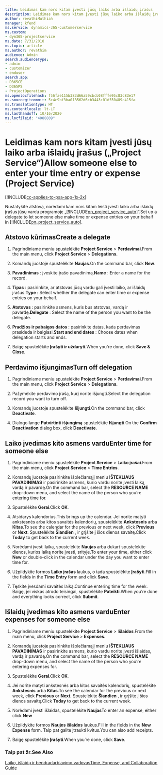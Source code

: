 ```yaml
---
title: Leidimas kam nors kitam įvesti jūsų laiko arba išlaidų įrašus
description: Leidimas kam nors kitam įvesti jūsų laiko arba išlaidų įrašus „Project Service“
author: revathiMuthiah
manager: kfend
ms.service: dynamics-365-customerservice
ms.custom:
- dyn365-projectservice
ms.date: 7/31/2018
ms.topic: article
ms.author: revathim
audience: Admin
search.audienceType:
- admin
- customizer
- enduser
search.app:
- D365CE
- D365PS
- ProjectOperations
ms.openlocfilehash: f56fae115b383d66a59cbcb08fffe95c83c83e17
ms.sourcegitcommit: 5c4c9bf3ba018562d6cb3443c01d550489c415fa
ms.translationtype: HT
ms.contentlocale: lt-LT
ms.lasthandoff: 10/16/2020
ms.locfileid: "4080809"
---
```

# <a name="allow-someone-else-to-enter-your-time-entry-or-expense-project-service"></a><span data-ttu-id="c88de-103">Leidimas kam nors kitam įvesti jūsų laiko arba išlaidų įrašus („Project Service“)</span><span class="sxs-lookup"><span data-stu-id="c88de-103">Allow someone else to enter your time entry or expense (Project Service)</span></span>

[!INCLUDE[cc-applies-to-psa-app-1x-2x](../includes/cc-applies-to-psa-app-1x-2x.md)]

<span data-ttu-id="c88de-104">Nustatykite atstovą, norėdami kam nors kitam leisti įvesti laiko arba išlaidų įrašus jūsų vardu programoje „[!INCLUDE[pn_project_service_auto](../includes/pn-project-service-auto.md)]“.</span><span class="sxs-lookup"><span data-stu-id="c88de-104">Set up a delegate to let someone else make time or expense entries on your behalf in [!INCLUDE[pn_project_service_auto](../includes/pn-project-service-auto.md)].</span></span>  
  
## <a name="create-a-delegate"></a><span data-ttu-id="c88de-105">Atstovo kūrimas</span><span class="sxs-lookup"><span data-stu-id="c88de-105">Create a delegate</span></span>  
  
1.  <span data-ttu-id="c88de-106">Pagrindiniame meniu spustelėkite **Project Service** > **Perdavimai**.</span><span class="sxs-lookup"><span data-stu-id="c88de-106">From the main menu, click **Project Service** > **Delegations**.</span></span>  
  
2.  <span data-ttu-id="c88de-107">Komandų juostoje spustelėkite **Naujas**.</span><span class="sxs-lookup"><span data-stu-id="c88de-107">On the command bar, click **New**.</span></span>  
  
3. <span data-ttu-id="c88de-108">**Pavadinimas** : įveskite įrašo pavadinimą.</span><span class="sxs-lookup"><span data-stu-id="c88de-108">**Name** : Enter a name for the record.</span></span>  
  
4. <span data-ttu-id="c88de-109">**Tipas** : pasirinkite, ar atstovas jūsų vardu gali įvesti laiko, ar išlaidų įrašus.</span><span class="sxs-lookup"><span data-stu-id="c88de-109">**Type** : Select whether the delegate can enter time or expense entries on your behalf.</span></span>  
  
5. <span data-ttu-id="c88de-110">**Atstovas** : pasirinkite asmens, kuris bus atstovas, vardą ir pavardę.</span><span class="sxs-lookup"><span data-stu-id="c88de-110">**Delegate** : Select the name of the person you want to be the delegate.</span></span>  
  
6. <span data-ttu-id="c88de-111">**Pradžios ir pabaigos datos** : pasirinkite datas, kada perdavimas prasideda ir baigiasi.</span><span class="sxs-lookup"><span data-stu-id="c88de-111">**Start and end dates** : Choose dates when delegation starts and ends.</span></span>  
  
7.  <span data-ttu-id="c88de-112">Baigę spustelėkite **Įrašyti ir uždaryti**.</span><span class="sxs-lookup"><span data-stu-id="c88de-112">When you're done, click **Save & Close**.</span></span>  
  
## <a name="turn-off-delegation"></a><span data-ttu-id="c88de-113">Perdavimo išjungimas</span><span class="sxs-lookup"><span data-stu-id="c88de-113">Turn off delegation</span></span>  
  
1.  <span data-ttu-id="c88de-114">Pagrindiniame meniu spustelėkite **Project Service** > **Perdavimai**.</span><span class="sxs-lookup"><span data-stu-id="c88de-114">From the main menu, click **Project Service** > **Delegations**.</span></span>  
  
2.  <span data-ttu-id="c88de-115">Pažymėkite perdavimo įrašą, kurį norite išjungti.</span><span class="sxs-lookup"><span data-stu-id="c88de-115">Select the delegation record you want to turn off.</span></span>  
  
3.  <span data-ttu-id="c88de-116">Komandų juostoje spustelėkite **Išjungti**.</span><span class="sxs-lookup"><span data-stu-id="c88de-116">On the command bar, click **Deactivate**.</span></span>  
  
4.  <span data-ttu-id="c88de-117">Dialogo lange **Patvirtinti išjungimą** spustelėkite **Išjungti**.</span><span class="sxs-lookup"><span data-stu-id="c88de-117">On the **Confirm Deactivation** dialog box, click **Deactivate**.</span></span>  
  
## <a name="enter-time-for-someone-else"></a><span data-ttu-id="c88de-118">Laiko įvedimas kito asmens vardu</span><span class="sxs-lookup"><span data-stu-id="c88de-118">Enter time for someone else</span></span>  
  
1.  <span data-ttu-id="c88de-119">Pagrindiniame meniu spustelėkite **Project Service** > **Laiko įrašai**.</span><span class="sxs-lookup"><span data-stu-id="c88de-119">From the main menu, click **Project Service** > **Time Entries**.</span></span>  
  
2.  <span data-ttu-id="c88de-120">Komandų juostoje pasirinkite išplečiamąjį meniu **IŠTEKLIAUS PAVADINIMAS** ir pasirinkite asmens, kurio vardu norite įvesti laiką, vardą ir pavardę.</span><span class="sxs-lookup"><span data-stu-id="c88de-120">On the command bar, select the **RESOURCE NAME** drop-down menu, and select the name of the person who you’re entering time for.</span></span>  
  
3.  <span data-ttu-id="c88de-121">Spustelėkite **Gerai**.</span><span class="sxs-lookup"><span data-stu-id="c88de-121">Click **OK**.</span></span>  
  
4.  <span data-ttu-id="c88de-122">Atsidarys kalendorius.</span><span class="sxs-lookup"><span data-stu-id="c88de-122">This brings up the calendar.</span></span> <span data-ttu-id="c88de-123">Jei norite matyti ankstesnės arba kitos savaitės kalendorių, spustelėkite **Ankstesnis** arba **Kitas**.</span><span class="sxs-lookup"><span data-stu-id="c88de-123">To see the calendar for the previous or next week, click **Previous** or **Next**.</span></span> <span data-ttu-id="c88de-124">Spustelėkite **Šiandien** , ir grįšite į šios dienos savaitę.</span><span class="sxs-lookup"><span data-stu-id="c88de-124">Click **Today** to get back to the current week.</span></span>  
  
5.  <span data-ttu-id="c88de-125">Norėdami įvesti laiką, spustelėkite **Naujas** arba dukart spustelėkite dienos, kurios laiką norite įvesti, srityje.</span><span class="sxs-lookup"><span data-stu-id="c88de-125">To enter your time, either click **New** or double-click in the calendar under the day you want to enter time for.</span></span>  
  
6.  <span data-ttu-id="c88de-126">Užpildykite formos **Laiko įrašas** laukus, o tada spustelėkite **Įrašyti**.</span><span class="sxs-lookup"><span data-stu-id="c88de-126">Fill in the fields in the **Time Entry** form and click **Save**.</span></span>  
  
7.  <span data-ttu-id="c88de-127">Tęskite įvesdami savaitės laiką.</span><span class="sxs-lookup"><span data-stu-id="c88de-127">Continue entering time for the week.</span></span> <span data-ttu-id="c88de-128">Baigę, jei viskas atrodo teisingai, spustelėkite **Pateikti**.</span><span class="sxs-lookup"><span data-stu-id="c88de-128">When you’re done and everything looks correct, click **Submit**.</span></span>  
  
## <a name="enter-expenses-for-someone-else"></a><span data-ttu-id="c88de-129">Išlaidų įvedimas kito asmens vardu</span><span class="sxs-lookup"><span data-stu-id="c88de-129">Enter expenses for someone else</span></span>  
  
1.  <span data-ttu-id="c88de-130">Pagrindiniame meniu spustelėkite **Project Service** > **Išlaidos**.</span><span class="sxs-lookup"><span data-stu-id="c88de-130">From the main menu, click **Project Service** > **Expenses**.</span></span>  
  
2.  <span data-ttu-id="c88de-131">Komandų juostoje pasirinkite išplečiamąjį meniu **IŠTEKLIAUS PAVADINIMAS** ir pasirinkite asmens, kurio vardu norite įvesti išlaidas, vardą ir pavardę.</span><span class="sxs-lookup"><span data-stu-id="c88de-131">On the command bar, select the **RESOURCE NAME** drop-down menu, and select the name of the person who you’re entering expenses for.</span></span>  
  
3.  <span data-ttu-id="c88de-132">Spustelėkite **Gerai**.</span><span class="sxs-lookup"><span data-stu-id="c88de-132">Click **OK**.</span></span>  
  
4.  <span data-ttu-id="c88de-133">Jei norite matyti ankstesnės arba kitos savaitės kalendorių, spustelėkite **Ankstesnis** arba **Kitas**.</span><span class="sxs-lookup"><span data-stu-id="c88de-133">To see the calendar for the previous or next week, click **Previous** or **Next**.</span></span> <span data-ttu-id="c88de-134">Spustelėkite **Šiandien** , ir grįšite į šios dienos savaitę.</span><span class="sxs-lookup"><span data-stu-id="c88de-134">Click **Today** to get back to the current week.</span></span>  
  
5.  <span data-ttu-id="c88de-135">Norėdami įvesti išlaidas, spustelėkite **Naujas**</span><span class="sxs-lookup"><span data-stu-id="c88de-135">To enter an expense, either click **New**</span></span>  
  
6.  <span data-ttu-id="c88de-136">Užpildykite formos **Naujos išlaidos** laukus.</span><span class="sxs-lookup"><span data-stu-id="c88de-136">Fill in the fields in the **New Expense** form.</span></span> <span data-ttu-id="c88de-137">Taip pat galite įtraukti kvitus.</span><span class="sxs-lookup"><span data-stu-id="c88de-137">You can also add receipts.</span></span>  
  
7.  <span data-ttu-id="c88de-138">Baigę spustelėkite **Įrašyti**.</span><span class="sxs-lookup"><span data-stu-id="c88de-138">When you’re done, click **Save**.</span></span>  
  
### <a name="see-also"></a><span data-ttu-id="c88de-139">Taip pat žr.</span><span class="sxs-lookup"><span data-stu-id="c88de-139">See Also</span></span>  
 [<span data-ttu-id="c88de-140">Laiko, išlaidų ir bendradarbiavimo vadovas</span><span class="sxs-lookup"><span data-stu-id="c88de-140">Time, Expense, and Collaboration Guide</span></span>](../psa/time-expense-collaboration-guide.md)
